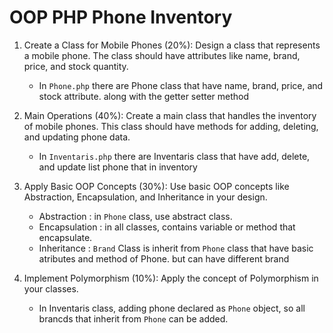 # OOP PHP Phone Inventory

1. Create a Class for Mobile Phones (20%): Design a class that represents a mobile phone. The class should have attributes like name, brand, price, and stock quantity.

   - In `Phone.php` there are Phone class that have name, brand, price, and stock attribute. along with the getter setter method

2. Main Operations (40%): Create a main class that handles the inventory of mobile phones. This class should have methods for adding, deleting, and updating phone data.

   - In `Inventaris.php` there are Inventaris class that have add, delete, and update list phone that in inventory

3. Apply Basic OOP Concepts (30%): Use basic OOP concepts like Abstraction, Encapsulation, and Inheritance in your design.

   - Abstraction : in `Phone` class, use abstract class.
   - Encapsulation : in all classes, contains variable or method that encapsulate.
   - Inheritance : `Brand` Class is inherit from `Phone` class that have basic atributes and method of Phone. but can have different brand

4. Implement Polymorphism (10%): Apply the concept of Polymorphism in your classes.
   - In Inventaris class, adding phone declared as `Phone` object, so all brancds that inherit from `Phone` can be added.

